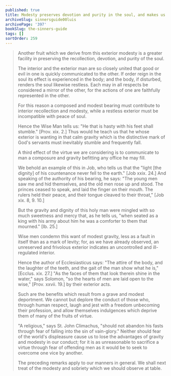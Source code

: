 ```yaml
---
published: true
title: Modesty preserves devotion and purity in the soul, and makes us fit for society; whereas immodesty ruins all these things
archiveSlug: sinnersguide00luis
archivePage: '397'
bookSlug: the-sinners-guide
tags: []
sortOrder: 259
---
```


> Another fruit which we derive from this exterior modesty is a greater facility in preserving the recollection, devotion, and purity of the soul.
> 
> The interior and the exterior man are so closely united that good or evil in one is quickly communicated to the other. If order reign in the soul its effect is experienced in the body; and the body, if disturbed, renders the soul likewise restless. Each may in all respects be considered a mirror of the other, for the actions of one are faithfully represented in the other.
> 
> For this reason a composed and modest bearing must contribute to interior recollection and modesty, while a restless exterior must be incompatible with peace of soul.
> 
> Hence the Wise Man tells us: "He that is hasty with his feet shall stumble." [Prov. xix. 2.] Thus would he teach us that he whose exterior is wanting in that calm gravity which is the distinctive mark of God's servants must inevitably stumble and frequently fall.
> 
> A third effect of the virtue we are considering is to communicate to man a composure and gravity befitting any office he may fill.
> 
> We behold an example of this in Job, who tells us that the "light [the dignity] of his countenance never fell to the earth." [Job xxix. 24.] And speaking of the authority of his bearing, he says: "The young men saw me and hid themselves, and the old men rose up and stood. The princes ceased to speak, and laid the finger on their mouth. The rulers held their peace, and their tongue cleaved to their throat," [Job xix. 8, 9. 10.]
> 
> But the gravity and dignity of this holy man were mingled with so much sweetness and mercy that, as he tells us, "when seated as a king with his army about him he was a comforter to them that mourned." [Ib. 25.]
> 
> Wise men condemn this want of modest gravity, less as a fault in itself than as a mark of levity; for, as we have already observed, an unreserved and frivolous exterior indicates an uncontrolled and ill-regulated interior.
> 
> Hence the author of Ecclesiasticus says: "The attire of the body, and the laughter of the teeth, and the gait of the man show what he is," [Ecclus. xix. 27.] "As the faces of them that look therein shine in the water," says Solomon, "so the hearts of men are laid open to the wise," [Prov. xxvii. 19.] by their exterior acts.
> 
> Such are the benefits which result from a grave and modest deportment. We cannot but deplore the conduct of those who, through human respect, laugh and jest with a freedom unbecoming their profession, and allow themselves indulgences which deprive them of many of the fruits of virtue.
> 
> "A religious," says St. John Climachus, "should not abandon his fasts through fear of falling into the sin of vain-glory." Neither should fear of the world's displeasure cause us to lose the advantages of gravity and modesty in our conduct; for it is as unreasonable to sacrifice a virtue through fear of offending men as it would be to seek to overcome one vice by another.
> 
> The preceding remarks apply to our manners in general. We shall next treat of the modesty and sobriety which we should observe at table.
